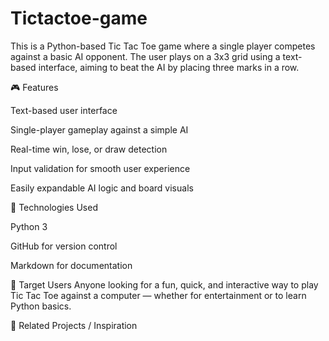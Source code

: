 # Tictactoe-game
This is a Python-based Tic Tac Toe game where a single player competes against a basic AI opponent. The user plays on a 3x3 grid using a text-based interface, aiming to beat the AI by placing three marks in a row.

🎮 Features

Text-based user interface

Single-player gameplay against a simple AI

Real-time win, lose, or draw detection

Input validation for smooth user experience

Easily expandable AI logic and board visuals

🔧 Technologies Used

Python 3

GitHub for version control

Markdown for documentation

👥 Target Users Anyone looking for a fun, quick, and interactive way to play Tic Tac Toe against a computer — whether for entertainment or to learn Python basics.

🔗 Related Projects / Inspiration
